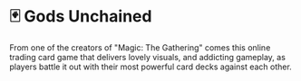 # 🃏 Gods Unchained

From one of the creators of "Magic: The Gathering" comes this online trading card game that delivers lovely visuals, and addicting gameplay, as players battle it out with their most powerful card decks against each other.
